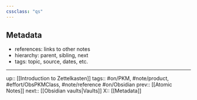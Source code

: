 ```yaml
---
cssclass: "qs"
---
```

## Metadata

- references:  links to other notes
- hierarchy:  parent, sibling, next
- tags:  topic, source, dates, etc.

---
up:: [[Introduction to Zettelkasten]]
tags:: #on/PKM, #note/product, #effort/ObsPKMClass, #note/reference #on/Obsidian 
prev:: [[Atomic Notes]]
next:: [[Obsidian vaults|Vaults]]
X:: [[Metadata]]
